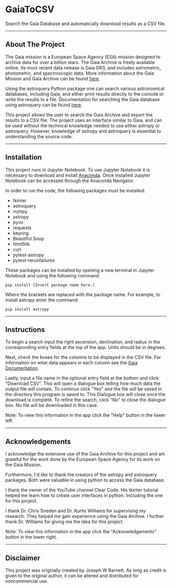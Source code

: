 # GaiaToCSV
Search the Gaia Database and automatically download results as a CSV file.
___
## About The Project
The Gaia mission is a European Space Agency (ESA) mission designed to archive data for over a billion stars. The Gaia Archive is freely available online. Its most recent data release is Gaia DR3, and includes astrometric, photometric, and spectroscopic data. More information about the Gaia Mission and Gaia Archive can be found [here](https://www.esa.int/Science_Exploration/Space_Science/Gaia_overview).

Using the astroquery Python package one can search various astronomical databases, including Gaia, and either print results directly to the console or write the results to a file. Documentation for searching the Gaia database using astroquery can be found [here](https://astroquery.readthedocs.io/en/latest/api/astroquery.gaia.GaiaClass.html).

This project allows the user to search the Gaia Archive and export the results to a CSV file. The project uses an interface similar to Gaia, and can be used without the technical knowledge needed to use either astropy or astroquery. However, knowledge of astropy and astroquery is essential to understanding the source code.
___
## Installation
This project runs in Jupyter Notebook. To use Jupyter Notebook it is necessary to download and install [Anaconda](https://www.anaconda.com/download). Once installed Jupyter Notebook can be accessed through the Anaconda Navigator.

In order to run the code, the following packages must be installed:
- tkinter
- astroquery
- numpy
- astropy
- pyvo
- requests
- keyring
- Beautiful Soup
- html5lib
- curl
- pytest-astropy
- pytest-rerunfailures

These packages can be installed by opening a new terminal in Jupyter Notebook and using the following command:

```pip install [Insert package name here.]```

Where the brackets are replaced with the package name. For example, to install astropy enter the command:

```pip install astropy```

___
## Instructions
To begin a search input the right ascension, declination, and radius in the corresponding entry fields at the top of the app. Units should be in degrees.

Next, check the boxes for the columns to be displayed in the CSV file. For information on what data appears in each column see the [Gaia Documentation](https://gea.esac.esa.int/archive/documentation/GDR2/Gaia_archive/chap_datamodel/sec_dm_main_tables/ssec_dm_gaia_source.html).

Lastly, input a file name in the optional entry field at the bottom and click "Download CSV". This will open a dialogue box telling how much data the output file will contain. To continue click "Yes" and the file will be saved in the directory this program is saved to. This Dialogue box will close once the download is complete. To refine the search, click "No" to close the dialogue box. No file will be downloaded in this case.

Note: To view this information in the app click the "Help" button in the lower left.

___
## Acknowledgements
I acknowledge the extensive use of the Gaia Archive for this project and am grateful for the work done by the European Space Agency for its work on the Gaia Mission.

Furthermore, I'd like to thank the creators of the astropy and astroquery packages. Both were valuable in using python to access the Gaia database.

I thank the owner of the YouTube channel Clear Code. His tkinter tutorial helped me learn how to create user interfaces in python. Including the one for this project.

I thank Dr. Chris Sneden and Dr. Kurtis Williams for supervising my research. They helped me gain experience using the Gaia Archive. I further thank Dr. Williams for giving me the idea for this project.

Note: To view this information in the app click the "Acknowledgements" button in the lower right.

___
## Disclaimer
This project was originally created by Joseph W Barnett. As long as credit is given to the original author, it can be altered and distributed for noncommercial use.

